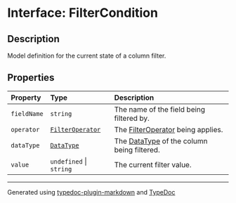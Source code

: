 # Interface: FilterCondition

## Description

Model definition for the current state of a column filter.

## Properties

| Property | Type | Description |
| :------ | :------ | :------ |
| `fieldName` | `string` | The name of the field being filtered by. |
| `operator` | [`FilterOperator`](../enumerations/FilterOperator.md) | The [FilterOperator](../enumerations/FilterOperator.md) being applies. |
| `dataType` | [`DataType`](../enumerations/DataType.md) | The [DataType](../enumerations/DataType.md) of the column being filtered. |
| `value` | `undefined` \| `string` | The current filter value. |

***

Generated using [typedoc-plugin-markdown](https://www.npmjs.com/package/typedoc-plugin-markdown) and [TypeDoc](https://typedoc.org/)
